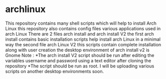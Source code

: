 # archlinux
This repository contains many shell scripts which will help to install Arch Linux this repository also contains config files various applications used in arch Linux
There are 2 files arch install and arch install V2 the first arch install contains basic installation scripts help install arch Linux in a minimal way the second file arch Linux V2 this scripts contain complete installation along with user creation the desktop environment of arch install v2 is Gnome
Note : 
*The arch install V2 script should be run after editing the variables username and password using a text editor after cloning the repository
*The script should be run as root.
I will be uploading various scripts on another desktop environments soon.
